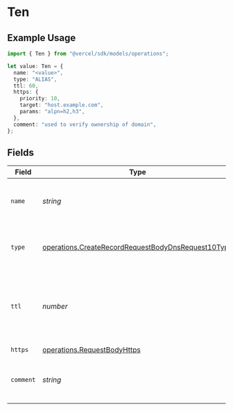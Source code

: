# Ten

## Example Usage

```typescript
import { Ten } from "@vercel/sdk/models/operations";

let value: Ten = {
  name: "<value>",
  type: "ALIAS",
  ttl: 60,
  https: {
    priority: 10,
    target: "host.example.com",
    params: "alpn=h2,h3",
  },
  comment: "used to verify ownership of domain",
};
```

## Fields

| Field                                                                                                                    | Type                                                                                                                     | Required                                                                                                                 | Description                                                                                                              | Example                                                                                                                  |
| ------------------------------------------------------------------------------------------------------------------------ | ------------------------------------------------------------------------------------------------------------------------ | ------------------------------------------------------------------------------------------------------------------------ | ------------------------------------------------------------------------------------------------------------------------ | ------------------------------------------------------------------------------------------------------------------------ |
| `name`                                                                                                                   | *string*                                                                                                                 | :heavy_check_mark:                                                                                                       | A subdomain name or an empty string for the root domain.                                                                 |                                                                                                                          |
| `type`                                                                                                                   | [operations.CreateRecordRequestBodyDnsRequest10Type](../../models/operations/createrecordrequestbodydnsrequest10type.md) | :heavy_check_mark:                                                                                                       | The type of record, it could be one of the valid DNS records.                                                            |                                                                                                                          |
| `ttl`                                                                                                                    | *number*                                                                                                                 | :heavy_minus_sign:                                                                                                       | The TTL value. Must be a number between 60 and 2147483647. Default value is 60.                                          | 60                                                                                                                       |
| `https`                                                                                                                  | [operations.RequestBodyHttps](../../models/operations/requestbodyhttps.md)                                               | :heavy_check_mark:                                                                                                       | N/A                                                                                                                      |                                                                                                                          |
| `comment`                                                                                                                | *string*                                                                                                                 | :heavy_minus_sign:                                                                                                       | A comment to add context on what this DNS record is for                                                                  | used to verify ownership of domain                                                                                       |